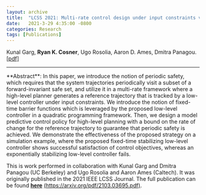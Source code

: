 ```yaml
---
layout: archive
title:  "LCSS 2021: Multi-rate control design under input constraints via fixed-time barrier functions"
date:   2021-3-29 4:35:00 -0800
categories: Research
tags: [Publications]
---
```

Kunal Garg, **Ryan K. Cosner**, Ugo Rosolia, Aaron D. Ames, Dmitra Panagou. [[pdf]](https://arxiv.org/pdf/2103.03695.pdf)
<hr>
**Abstract**: In this paper, we introduce the notion of periodic safety, which requires that the system trajectories periodically visit a subset of a forward-invariant safe set, and utilize it in a multi-rate framework where a high-level planner generates a reference trajectory that is tracked by a low-level controller under input constraints. We introduce the notion of fixed-time barrier functions which is leveraged by the proposed low-level controller in a quadratic programming framework. Then, we design a model predictive control policy for high-level planning with a bound on the rate of change for the reference trajectory to guarantee that periodic safety is achieved. We demonstrate the effectiveness of the proposed strategy on a simulation example, where the proposed fixed-time stabilizing low-level controller shows successful satisfaction of control objectives, whereas an exponentially stabilizing low-level controller fails.


This is work performed in collaboration with Kunal Garg and Dmitra Panagou (UC Berkeley) and Ugo Rosolia and Aaron Ames (Caltech). It was originally published in the 2021 IEEE LCSS Journal. The full publication can be found [**here**](https://arxiv.org/pdf/2103.03695.pdf) [(https://arxiv.org/pdf/2103.03695.pdf)](https://arxiv.org/pdf/2103.03695.pdf).

